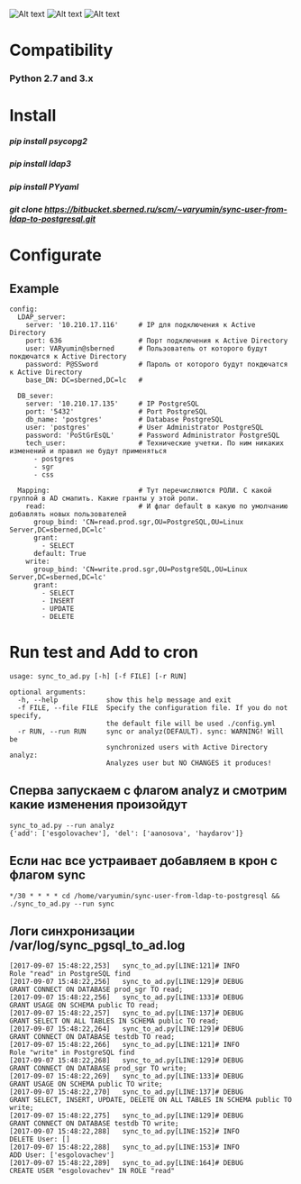 ![Alt text](https://cdn.auth0.com/docs/media/connections/windows.png)
![Alt text](http://cdn.mysitemyway.com/etc-mysitemyway/icons/legacy-previews/icons-256/black-white-pearls-icons-alphanumeric/069302-black-white-pearl-icon-alphanumeric-plus-sign.png)
![Alt text](https://javalec.files.wordpress.com/2014/12/postgresql-logo.png)

# Сompatibility

### Python 2.7 and 3.x

# Install

##### pip install psycopg2
##### pip install ldap3
##### pip install PYyaml

##### git clone https://bitbucket.sberned.ru/scm/~varyumin/sync-user-from-ldap-to-postgresql.git

# Configurate

## Example
```
config:
  LDAP_server:
    server: '10.210.17.116'     # IP для подключения к Active Directory
    port: 636                   # Порт подключения к Active Directory
    user: VARyumin@sberned      # Пользователь от которого будут покдючатся к Active Directory
    password: P@SSword          # Пароль от которого будут покдючатся к Active Directory
    base_DN: DC=sberned,DC=lc   #

  DB_sever:
    server: '10.210.17.135'     # IP PostgreSQL
    port: '5432'                # Port PostgreSQL
    db_name: 'postgres'         # Database PostgreSQL
    user: 'postgres'            # User Administrator PostgreSQL
    password: 'PoStGrEsQL'      # Password Administrator PostgreSQL
    tech_user:                  # Технические учетки. По ним никаких изменений и правил не будут применяться
      - postgres
      - sgr
      - css

  Mapping:                      # Тут перечисляются РОЛИ. С какой группой в AD смапить. Какие гранты у этой роли.
    read:                       # И флаг default в какую по умолчанию добавлять новых пользователей
      group_bind: 'CN=read.prod.sgr,OU=PostgreSQL,OU=Linux Server,DC=sberned,DC=lc'
      grant:
        - SELECT
      default: True
    write:
      group_bind: 'CN=write.prod.sgr,OU=PostgreSQL,OU=Linux Server,DC=sberned,DC=lc'
      grant:
        - SELECT
        - INSERT
        - UPDATE
        - DELETE
```

# Run test and Add to cron

```
usage: sync_to_ad.py [-h] [-f FILE] [-r RUN]

optional arguments:
  -h, --help            show this help message and exit
  -f FILE, --file FILE  Specify the configuration file. If you do not specify,
                        the default file will be used ./config.yml
  -r RUN, --run RUN     sync or analyz(DEFAULT). sync: WARNING! Will be
                        synchronized users with Active Directory analyz:
                        Analyzes user but NO CHANGES it produces!
```
## Сперва запускаем с флагом analyz и смотрим какие изменения произойдут

```
sync_to_ad.py --run analyz
{'add': ['esgolovachev'], 'del': ['aanosova', 'haydarov']}
```
## Если нас все устраивает добавляем в крон с флагом  sync

```
*/30 * * * * cd /home/varyumin/sync-user-from-ldap-to-postgresql && ./sync_to_ad.py --run sync
```

## Логи синхронизации /var/log/sync_pgsql_to_ad.log
```
[2017-09-07 15:48:22,253] 	sync_to_ad.py[LINE:121]# INFO     		Role "read" in PostgreSQL find
[2017-09-07 15:48:22,256] 	sync_to_ad.py[LINE:129]# DEBUG    		GRANT CONNECT ON DATABASE prod_sgr TO read;
[2017-09-07 15:48:22,256] 	sync_to_ad.py[LINE:133]# DEBUG    		GRANT USAGE ON SCHEMA public TO read;
[2017-09-07 15:48:22,257] 	sync_to_ad.py[LINE:137]# DEBUG    		GRANT SELECT ON ALL TABLES IN SCHEMA public TO read;
[2017-09-07 15:48:22,264] 	sync_to_ad.py[LINE:129]# DEBUG    		GRANT CONNECT ON DATABASE testdb TO read;
[2017-09-07 15:48:22,266] 	sync_to_ad.py[LINE:121]# INFO     		Role "write" in PostgreSQL find
[2017-09-07 15:48:22,268] 	sync_to_ad.py[LINE:129]# DEBUG    		GRANT CONNECT ON DATABASE prod_sgr TO write;
[2017-09-07 15:48:22,269] 	sync_to_ad.py[LINE:133]# DEBUG    		GRANT USAGE ON SCHEMA public TO write;
[2017-09-07 15:48:22,270] 	sync_to_ad.py[LINE:137]# DEBUG    		GRANT SELECT, INSERT, UPDATE, DELETE ON ALL TABLES IN SCHEMA public TO write;
[2017-09-07 15:48:22,275] 	sync_to_ad.py[LINE:129]# DEBUG    		GRANT CONNECT ON DATABASE testdb TO write;
[2017-09-07 15:48:22,288] 	sync_to_ad.py[LINE:152]# INFO     		DELETE User: []
[2017-09-07 15:48:22,288] 	sync_to_ad.py[LINE:153]# INFO     		ADD User: ['esgolovachev']
[2017-09-07 15:48:22,289] 	sync_to_ad.py[LINE:164]# DEBUG    		CREATE USER "esgolovachev" IN ROLE "read"
```
